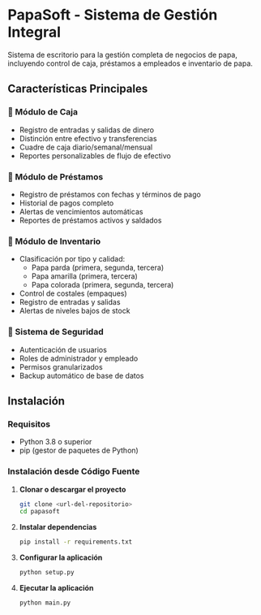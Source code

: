 # PapaSoft - Sistema de Gestión Integral

Sistema de escritorio para la gestión completa de negocios de papa, incluyendo control de caja, préstamos a empleados e inventario de papa.

## Características Principales

### 🏦 Módulo de Caja
- Registro de entradas y salidas de dinero
- Distinción entre efectivo y transferencias
- Cuadre de caja diario/semanal/mensual
- Reportes personalizables de flujo de efectivo

### 📝 Módulo de Préstamos
- Registro de préstamos con fechas y términos de pago
- Historial de pagos completo
- Alertas de vencimientos automáticas
- Reportes de préstamos activos y saldados

### 🥔 Módulo de Inventario
- Clasificación por tipo y calidad:
  - Papa parda (primera, segunda, tercera)
  - Papa amarilla (primera, tercera)
  - Papa colorada (primera, segunda, tercera)
- Control de costales (empaques)
- Registro de entradas y salidas
- Alertas de niveles bajos de stock

### 🔐 Sistema de Seguridad
- Autenticación de usuarios
- Roles de administrador y empleado
- Permisos granularizados
- Backup automático de base de datos

## Instalación

### Requisitos
- Python 3.8 o superior
- pip (gestor de paquetes de Python)

### Instalación desde Código Fuente

1. **Clonar o descargar el proyecto**
   ```bash
   git clone <url-del-repositorio>
   cd papasoft

2. **Instalar dependencias**
    ```bash
    pip install -r requirements.txt

3. **Configurar la aplicación**
    ```bash
    python setup.py

4. **Ejecutar la aplicación**
    ```bashpython main.py
    python main.py

